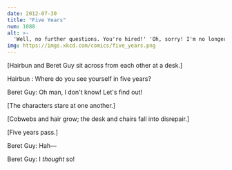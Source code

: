 ```yaml
---
date: 2012-07-30
title: "Five Years"
num: 1088
alt: >-
  'Well, no further questions. You're hired!' 'Oh, sorry! I'm no longer interested. There's a bunch of future I gotta go check out!'
img: https://imgs.xkcd.com/comics/five_years.png
---
```

[Hairbun and Beret Guy sit across from each other at a desk.]

Hairbun : Where do you see yourself in five years?

Beret Guy: Oh man, I don't know! Let's find out!

[The characters stare at one another.]

[Cobwebs and hair grow; the desk and chairs fall into disrepair.]

[Five years pass.]

Beret Guy: Hah—

Beret Guy: I *thought* so!